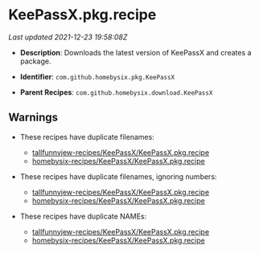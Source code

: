 # KeePassX.pkg.recipe

_Last updated 2021-12-23 19:58:08Z_

- **Description**: Downloads the latest version of KeePassX and creates a package.

- **Identifier**: `com.github.homebysix.pkg.KeePassX`

- **Parent Recipes**: `com.github.homebysix.download.KeePassX`

## Warnings

- These recipes have duplicate filenames:
    - [tallfunnyjew-recipes/KeePassX/KeePassX.pkg.recipe](/autopkg-dupe-tracker/tallfunnyjew-recipes/KeePassX/KeePassX.pkg.recipe)
    - [homebysix-recipes/KeePassX/KeePassX.pkg.recipe](/autopkg-dupe-tracker/homebysix-recipes/KeePassX/KeePassX.pkg.recipe)

- These recipes have duplicate filenames, ignoring numbers:
    - [tallfunnyjew-recipes/KeePassX/KeePassX.pkg.recipe](/autopkg-dupe-tracker/tallfunnyjew-recipes/KeePassX/KeePassX.pkg.recipe)
    - [homebysix-recipes/KeePassX/KeePassX.pkg.recipe](/autopkg-dupe-tracker/homebysix-recipes/KeePassX/KeePassX.pkg.recipe)

- These recipes have duplicate NAMEs:
    - [tallfunnyjew-recipes/KeePassX/KeePassX.pkg.recipe](/autopkg-dupe-tracker/tallfunnyjew-recipes/KeePassX/KeePassX.pkg.recipe)
    - [homebysix-recipes/KeePassX/KeePassX.pkg.recipe](/autopkg-dupe-tracker/homebysix-recipes/KeePassX/KeePassX.pkg.recipe)
